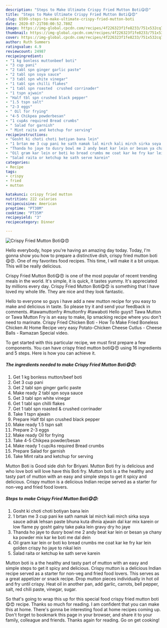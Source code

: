 ```yaml
---
description: "Steps to Make Ultimate Crispy Fried Mutton Boti😋😍"
title: "Steps to Make Ultimate Crispy Fried Mutton Boti😋😍"
slug: 6599-steps-to-make-ultimate-crispy-fried-mutton-boti
date: 2020-07-21T08:00:52.780Z
image: https://img-global.cpcdn.com/recipes/4f226323f1fe8233/751x532cq70/crispy-fried-mutton-boti😋😍-recipe-main-photo.jpg
thumbnail: https://img-global.cpcdn.com/recipes/4f226323f1fe8233/751x532cq70/crispy-fried-mutton-boti😋😍-recipe-main-photo.jpg
cover: https://img-global.cpcdn.com/recipes/4f226323f1fe8233/751x532cq70/crispy-fried-mutton-boti😋😍-recipe-main-photo.jpg
author: Ruth Summers
ratingvalue: 4.9
reviewcount: 24987
recipeingredient:
- "1 kg bonless muttonbeef boti"
- "3 cup pani"
- "2 tabl spn ginger garlic paste"
- "2 tabl spn soya sauce"
- "3 tabl spn white vinegar"
- "1 tabl spn chilli flakes"
- "1 tabl spn roasted  crushed corrinader"
- "1 tspn ajwain"
- "Half tbl spn crushed black pepper"
- "1.5 tspn salt"
- "2-3 eggs"
- " Oil for frying"
- "4-5 Chikpea powderbesan"
- "1 cupAs required Bread crumbs"
- " Salad for garnish"
- " Mint raita and ketchup for serving"
recipeinstructions:
- "Gosht ki choti choti botiyan bana lein"
- "1 brtan me 3 cup pani ke sath namak lal mirch kali mirch sirka soya sauce adrak lehsan paste bhuna kuta dhnia ajwain dal kar mix karein or low flame py gosht galny take paka lein gravy dry ho jaye"
- "Thanda ho jaye to dusry bowl me 2 andy beat kar lein or besan ya chany ka powder mix kar ke boti me dal dein"
- "Oil gram kar lein or boti ko bread crumbs me coat kar ke fry kar lein golden crispy ho jaye to nikal lein"
- "Salad raita or ketchup ke sath serve karein"
categories:
- Recipe
tags:
- crispy
- fried
- mutton

katakunci: crispy fried mutton 
nutrition: 222 calories
recipecuisine: American
preptime: "PT30M"
cooktime: "PT35M"
recipeyield: "3"
recipecategory: Dinner

---
```



![Crispy Fried Mutton Boti😋😍](https://img-global.cpcdn.com/recipes/4f226323f1fe8233/751x532cq70/crispy-fried-mutton-boti😋😍-recipe-main-photo.jpg)

Hello everybody, hope you're having an amazing day today. Today, I'm gonna show you how to prepare a distinctive dish, crispy fried mutton boti😋😍. One of my favorites food recipes. This time, I will make it a bit unique. This will be really delicious.

Crispy Fried Mutton Boti😋😍 is one of the most popular of recent trending meals in the world. It's simple, it is quick, it tastes yummy. It's appreciated by millions every day. Crispy Fried Mutton Boti😋😍 is something that I have loved my whole life. They are nice and they look fantastic.

Hello to everyone so guys i have add a new mutton recipe for you easy to make and delicious in taste. So please try it and send your feedback in comments. #tawamuttonfry #muttonfry #tawaboti Hello guys!! Tawa Mutton or Tawa Mutton Fry is an easy to make, lip smacking recipe where you don&#39;t need to marinate. Crispy Fried Chicken Boti - How To Make Fried Boneless Chicken At Home Recipe very easy Potato-Chicken Cheese Cutlus - Cheese Balls - Ramazan Special video.


To get started with this particular recipe, we must first prepare a few components. You can have crispy fried mutton boti😋😍 using 16 ingredients and 5 steps. Here is how you can achieve it.

<!--inarticleads1-->

##### The ingredients needed to make Crispy Fried Mutton Boti😋😍:

1. Get 1 kg bonless mutton/beef boti
1. Get 3 cup pani
1. Get 2 tabl spn ginger garlic paste
1. Make ready 2 tabl spn soya sauce
1. Get 3 tabl spn white vinegar
1. Get 1 tabl spn chilli flakes
1. Get 1 tabl spn roasted &amp; crushed corrinader
1. Take 1 tspn ajwain
1. Prepare Half tbl spn crushed black pepper
1. Make ready 1.5 tspn salt
1. Prepare 2-3 eggs
1. Make ready  Oil for frying
1. Take 4-5 Chikpea powder/besan
1. Make ready 1 cup/As required Bread crumbs
1. Prepare  Salad for garnish
1. Take  Mint raita and ketchup for serving


Mutton Boti is Good side dish for Briyani. Mutton Boti fry is delicious and who love boti will love have this Boti fry. Mutton boti is a the healthy and tasty part of mutton with an easy and simple steps to get it spicy and delicious. Crispy mutton is a delicious Indian recipe served as a starter for non-veg and fried food lovers. 

<!--inarticleads2-->

##### Steps to make Crispy Fried Mutton Boti😋😍:

1. Gosht ki choti choti botiyan bana lein
1. 1 brtan me 3 cup pani ke sath namak lal mirch kali mirch sirka soya sauce adrak lehsan paste bhuna kuta dhnia ajwain dal kar mix karein or low flame py gosht galny take paka lein gravy dry ho jaye
1. Thanda ho jaye to dusry bowl me 2 andy beat kar lein or besan ya chany ka powder mix kar ke boti me dal dein
1. Oil gram kar lein or boti ko bread crumbs me coat kar ke fry kar lein golden crispy ho jaye to nikal lein
1. Salad raita or ketchup ke sath serve karein


Mutton boti is a the healthy and tasty part of mutton with an easy and simple steps to get it spicy and delicious. Crispy mutton is a delicious Indian recipe served as a starter for non-veg and fried food lovers. This serves as a great appetizer or snack recipe. Drop mutton pieces individually in hot oil and fry until crispy. Heat oil in another pan, add garlic, carrots, bell pepper, salt, red chili paste, vinegar, sugar. 

So that's going to wrap this up for this special food crispy fried mutton boti😋😍 recipe. Thanks so much for reading. I am confident that you can make this at home. There's gonna be interesting food at home recipes coming up. Don't forget to bookmark this page in your browser, and share it to your family, colleague and friends. Thanks again for reading. Go on get cooking!
